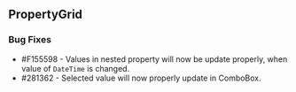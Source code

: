 ## PropertyGrid

### Bug Fixes

* \#F155598 - Values in nested property will now be update properly, when value of `DateTime` is changed.
* \#281362 - Selected value will now properly update in ComboBox.
